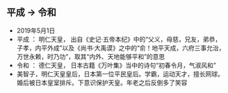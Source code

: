 <!-- 
title: 平成令和
from: news
create: 2019-05-09
tags: news,japan
-->

## 平成 -> 令和

- 2019年5月1日
- 平成 ： 明仁天皇， 出自《史记·五帝本纪》中的“父义，母慈，兄友，弟恭，子孝，内平外成”以及《尚书·大禹谟》之中的“俞！地平天成，六府三事允治，万世永赖，时乃功”，取其“内外、天地能够平和”的意思
- 令和 ： 德仁天皇， 日本古籍《万叶集》当中的诗句“初春令月，气淑风和”
- 美智子，明仁天皇皇后，日本第一位平民皇后。学霸，运动天才，擅长网球。婚后被日本皇室排斥。下意识保护天皇。年老之后反倒多了笑容

